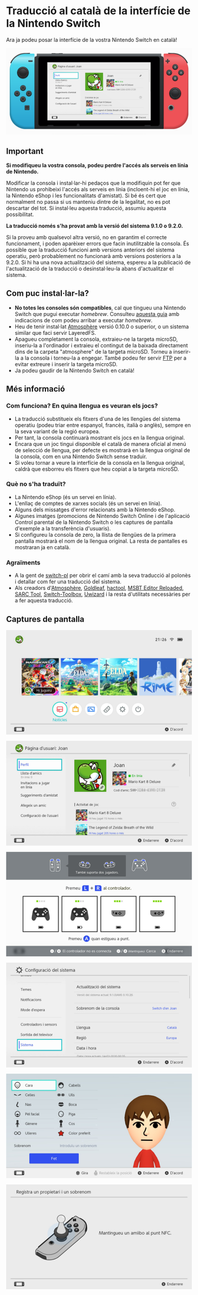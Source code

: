 # Traducció al català de la interfície de la Nintendo Switch
Ara ja podeu posar la interfície de la vostra Nintendo Switch en català!

![Imatge de la pàgina d'usuari en català](https://github.com/Ereza/switch-cat/blob/master/assets/header.png)

## Important
**Si modifiqueu la vostra consola, podeu perdre l'accés als serveis en línia de Nintendo.**

Modificar la consola i instal·lar-hi pedaços que la modifiquin pot fer que Nintendo us prohibeixi l'accés als serveis en línia (incloent-hi el joc en línia, la Nintendo eShop i les funcionalitats d'amistat). Si bé és cert que normalment no passa si us manteniu dintre de la legalitat, no es pot descartar del tot. Si instal·leu aquesta traducció, assumiu aquesta possibilitat.

**La traducció només s'ha provat amb la versió del sistema 9.1.0 o 9.2.0.**

Si la proveu amb qualsevol altra versió, no en garantim el correcte funcionament, i poden aparèixer errors que facin inutilitzable la consola. És possible que la traducció funcioni amb versions anteriors del sistema operatiu, però probablement no funcionarà amb versions posteriors a la 9.2.0. Si hi ha una nova actualització del sistema, espereu a la publicació de l'actualització de la traducció o desinstal·leu-la abans d'actualitzar el sistema.

## Com puc instal·lar-la?
* **No totes les consoles són compatibles**, cal que tingueu una Nintendo Switch que pugui executar *homebrew*. Consulteu [aquesta guia](https://switch.homebrew.guide/gettingstarted/beforestarting) amb indicacions de com podeu arribar a executar *homebrew*.
* Heu de tenir instal·lat [Atmosphère](https://github.com/Atmosphere-NX/Atmosphere) versió 0.10.0 o superior, o un sistema similar que faci servir LayeredFS.
* Apagueu completament la consola, extraieu-ne la targeta microSD, inseriu-la a l'ordinador i extraieu el contingut de la baixada directament dins de la carpeta "atmosphere" de la targeta microSD. Torneu a inserir-la a la consola i torneu-la a engegar. També podeu fer servir [FTP](https://github.com/mtheall/ftpd) per a evitar extreure i inserir la targeta microSD.
* Ja podeu gaudir de la Nintendo Switch en català!

## Més informació
### Com funciona? En quina llengua es veuran els jocs?
* La traducció substitueix els fitxers d'una de les llengües del sistema operatiu (podeu triar entre espanyol, francès, italià o anglès), sempre en la seva variant de la regió europea.
* Per tant, la consola continuarà mostrant els jocs en la llengua original.
* Encara que un joc tingui disponible el català de manera oficial al menú de selecció de llengua, per defecte es mostrarà en la llengua original de la consola, com en una Nintendo Switch sense traduir.
* Si voleu tornar a veure la interfície de la consola en la llengua original, caldrà que esborreu els fitxers que heu copiat a la targeta microSD.

### Què no s'ha traduït?
* La Nintendo eShop (és un servei en línia).
* L'enllaç de comptes de xarxes socials (és un servei en línia).
* Alguns dels missatges d'error relacionats amb la Nintendo eShop.
* Algunes imatges (promocions de Nintendo Switch Online i de l'aplicació Control parental de la Nintendo Switch o les captures de pantalla d'exemple a la transferència d'usuaris).
* Si configureu la consola de zero, la llista de llengües de la primera pantalla mostrarà el nom de la llengua original. La resta de pantalles es mostraran ja en català.

### Agraïments
* A la gent de [switch-pl](https://github.com/bandithedoge/switch-pl) per obrir el camí amb la seva traducció al polonès i detallar com fer una traducció del sistema.
* Als creadors d'[Atmosphère](https://github.com/Atmosphere-NX/Atmosphere), [Goldleaf](https://github.com/XorTroll/Goldleaf), [hactool](https://github.com/SciresM/hactool), [MSBT Editor Reloaded](https://github.com/IcySon55/3DLandMSBTeditor), [SARC Tool](https://github.com/aboood40091/SARC-Tool), [Switch-Toolbox](https://github.com/KillzXGaming/Switch-Toolbox), [Uwizard](https://github.com/MrMysterio/Uwizard) i la resta d'utilitats necessàries per a fer aquesta traducció.

## Captures de pantalla

![Imatge de la interfície en català 1](https://github.com/Ereza/switch-cat/blob/master/assets/screenshot1.jpg)

![Imatge de la interfície en català 2](https://github.com/Ereza/switch-cat/blob/master/assets/screenshot2.jpg)

![Imatge de la interfície en català 3](https://github.com/Ereza/switch-cat/blob/master/assets/screenshot3.jpg)

![Imatge de la interfície en català 4](https://github.com/Ereza/switch-cat/blob/master/assets/screenshot4.jpg)

![Imatge de la interfície en català 5](https://github.com/Ereza/switch-cat/blob/master/assets/screenshot5.jpg)

![Imatge de la interfície en català 6](https://github.com/Ereza/switch-cat/blob/master/assets/screenshot6.jpg)
